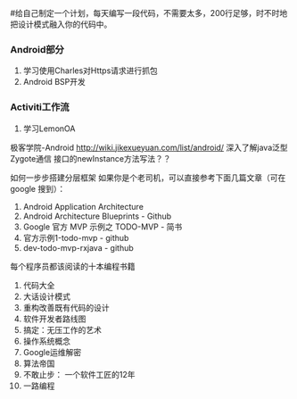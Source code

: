 #给自己制定一个计划，每天编写一段代码，不需要太多，200行足够，时不时地把设计模式融入你的代码中。

### Android部分
1. 学习使用Charles对Https请求进行抓包
2. Android BSP开发

### Activiti工作流
1. 学习LemonOA

极客学院-Android
http://wiki.jikexueyuan.com/list/android/
深入了解java泛型
Zygote通信
接口的newInstance方法写法？？


如何一步步搭建分层框架
如果你是个老司机，可以直接参考下面几篇文章（可在 google 搜到）：
1. Android Application Architecture
2. Android Architecture Blueprints - Github
3. Google 官方 MVP 示例之 TODO-MVP - 简书
4. 官方示例1-todo-mvp - github
5. dev-todo-mvp-rxjava - github

每个程序员都该阅读的十本编程书籍
1. 代码大全
2. 大话设计模式
3. 重构改善既有代码的设计
4. 软件开发者路线图
5. 搞定：无压工作的艺术
6. 操作系统概念
7. Google运维解密
8. 算法帝国
9. 不敢止步： 一个软件工匠的12年
10. 一路编程
